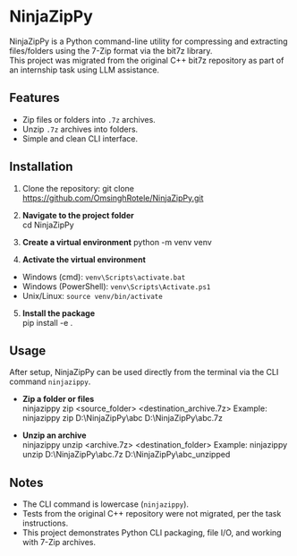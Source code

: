 # NinjaZipPy

NinjaZipPy is a Python command-line utility for compressing and extracting files/folders using the 7-Zip format via the bit7z library.  
This project was migrated from the original C++ bit7z repository as part of an internship task using LLM assistance.

## Features
- Zip files or folders into `.7z` archives.
- Unzip `.7z` archives into folders.
- Simple and clean CLI interface.

## Installation
1. Clone the repository:
git clone https://github.com/OmsinghRotele/NinjaZipPy.git

2. **Navigate to the project folder**  
cd NinjaZipPy

3. **Create a virtual environment** 
python -m venv venv

4. **Activate the virtual environment**  
- Windows (cmd): `venv\Scripts\activate.bat`  
- Windows (PowerShell): `venv\Scripts\Activate.ps1`  
- Unix/Linux: `source venv/bin/activate`

5. **Install the package**  
pip install -e .


## Usage

After setup, NinjaZipPy can be used directly from the terminal via the CLI command `ninjazippy`.

- **Zip a folder or files**  
ninjazippy zip <source_folder> <destination_archive.7z>
Example:
ninjazippy zip D:\NinjaZipPy\abc D:\NinjaZipPy\abc.7z

- **Unzip an archive**  
ninjazippy unzip <archive.7z> <destination_folder>
Example:
ninjazippy unzip D:\NinjaZipPy\abc.7z D:\NinjaZipPy\abc_unzipped


## Notes
- The CLI command is lowercase (`ninjazippy`).  
- Tests from the original C++ repository were not migrated, per the task instructions.  
- This project demonstrates Python CLI packaging, file I/O, and working with 7-Zip archives.
